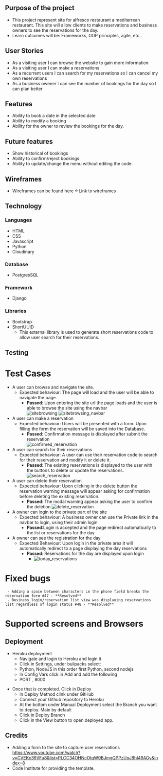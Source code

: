 ## Purpose of the project
   * This project represent site for alfresco restaurant a mediterrean restaurant. This site will allow clients to make reservations and business owners to see the reservations for the day.
   * Learn outcomes will be: Frameworks, OOP principles, agile, etc..
## User Stories
   * As a visiting user I can browse the website to gain more information
   * As a visiting user I can make a reservations
   * As a recurrent users I can search for my reservations so I can cancel my own reservations
   * As a business owener I can see the number of bookings for the day so I can plan better
## Features
   * Ability to book a date in the selected date
   * Ability to modify a booking
   * Ability for the owner to review the bookings for the day.
## Future features
   * Show historical of bookings
   * Ability to confirm/reject bookings
   * Ability to update/change the menu without editing the code.
## Wireframes
   * Wireframes can be found here <-Link to wireframes
## Technology
   ### Languages
   * HTML
   * CSS
   * Javascript
   * Python
   * Cloudinary
   ### Database
   * PostgresSQL
   ### Framework 
   * Django
   ### Libraries
   * Bootstrap
   * ShortUUID 
     * This external library is used to generate short reservations code to allow user search for their reservations. 

## Testing
   # Test Cases 
   * A user can browse and navigate the site. 
     - Expected behaviour: The page will load and the user will be able to navigate the page. 
       - **Passed**: Upon entering the site url the page loads and the user is able to browse the site using the navbar  
   ![sitebrowsing](/assets/images/sitebrowsing_1.png)
   ![sitebrowsing_navbar](assets/images/sitebrowsing_navbar.png)
   * A user can make a reservation
     - Expected behaviour: Users will be presented with a form. Upon filling the form the reservation will be saved into the Database.
       - **Passed**: Confirmation message is displayed after submit the reservation  
          ![confirmed_reservation](assets/images/confirmed_reservation.png)
   * A user can search for their reservations
     - Expected behaviour: A user can use their reservation code to search for their reservation and modify it or delete it. 
       - **Passed**: The existing reservations is displayed to the user with the buttons to delete or update the reservations.  
          ![search_reservation](assets/images/search_reservation.png)
   * A user can delete their reservation
     - Expected behaviour: Upon clicking in the delete button the reservation warning message will appear asking for confirmation before
     deleting the existing reservation. 
       - **Passed**: The modal warning appear asking the user to confirm the deletion 
          ![delete_reservation](assets/images/delete_reservation.png)
   * A owner can login to the private part of the site
     - Expected behaviour: A business owner can use the Private link in the navbar to login, using their admin login
       - **Passed**:Login is accepted and the page redirect automatically to the list or reservations for the day
   * A owner can see the registration for the day
     - Expected Behaviour: Upon login in the private area it will automatically redirect to a page displaying the day reservations
       - **Passed**: Reservations for the day are displayed upon login
         - ![today_reservations](assets/images/today_reservation.png)
   # Fixed bugs
     - Adding a space between characters in the phone field breaks the reservation form #47 - **Resolved**
     - Business_login/reservation_list view was displaying reservations list regardless of login status #48 - **Resolved**
   # Supported screens and Browsers
## Deployment
   * Heroku deployment
     - Navigate and login to Heroku and login it 
     - Click in Settings, under builpacks select: 
     - Python, NodeJS in this order first Python, second nodejs 
     - In Config Vars click in Add and add the following
     - PORT , 8000
   - Once that is completed. Click in Deploy
      - In Deploy Method clink under GitHub 
      - Connect your Github repository to Heroku
      - At the bottom under Manual Deployment select the Branch you want to deploy. Main by default
      - Click in Deploy Branch
      - Click in the View button to open deployed app.
## Credits
   * Adding a form to the site to capture user reservations https://www.youtube.com/watch?v=CVEKe39VFu8&list=PLCC34OHNcOtqW9BJmgQPPzUpJ8hl49AGy&index=8
   * Code Institute for providing the template.
